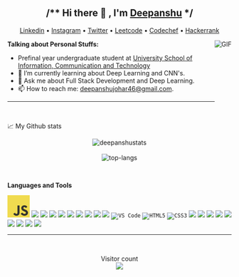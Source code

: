 <h2 align="center">/** Hi there 👋 , I'm <a href="#">Deepanshu</a> */ </h2>
<p align="center">
  <a href="https://www.linkedin.com/in/deepanshu-johar/">Linkedin</a> •
  <a href="https://www.instagram.com/deepanshu_johar/">Instagram</a> •
  <a href="https://twitter.com/DeepanshuJohar2/">Twitter</a> •
  <a href="https://leetcode.com/deepanshu_johar/">Leetcode</a> •
  <a href="https://www.codechef.com/users/unleashed2018/">Codechef</a> • 
  <a href="https://www.hackerrank.com/deepanshujohar46/">Hackerrank</a>
  
</p>

<img align="right" height="150rem" alt="GIF" src="https://media4.giphy.com/media/RbDKaczqWovIugyJmW/200w.webp?cid=ecf05e47yrznhyd4w1cnwbe3hlilpmls3c0mrsymhdzmzp5z&rid=200w.webp" />

**Talking about Personal Stuffs:**

<!-- - 👨🏽‍💻  I’m currently working on something cool :wink:. -->
- Prefinal year undergraduate student at <a href="http://ipu.ac.in/usict/">University School of Information, Communication and Technology</a>
- 🌱  I’m currently learning about Deep Learning and CNN's. 
- 💬  Ask me about Full Stack Development and Deep Learning.  
- 📫  How to reach me: deepanshujohar46@gmail.com.

***

 <br>

📈 My Github stats <br />
<p align="center">
  <img src="https://github-readme-stats.vercel.app/api?username=deepanshu-j&theme=dark&show_icons=true" alt="deepanshustats" />  
  <br />
  <br />
  <img src="https://github-readme-stats.vercel.app/api/top-langs/?username=deepanshu-j&layout=compact&theme=dark" alt="top-langs" />
</p>

<br>

**Languages and Tools**

<code><img height="50rem" src="https://raw.githubusercontent.com/github/explore/80688e429a7d4ef2fca1e82350fe8e3517d3494d/topics/javascript/javascript.png"></code>
<code><img height="50rem" src="https://cdn.jsdelivr.net/gh/devicons/devicon/icons/nodejs/nodejs-original-wordmark.svg"></code>
<code><img height="50rem" src="https://cdn.jsdelivr.net/gh/devicons/devicon/icons/express/express-original-wordmark.svg" /></code>
<code><img height="50rem" src="https://cdn.jsdelivr.net/gh/devicons/devicon/icons/react/react-original-wordmark.svg" /></code>
<code><img height="50rem" src="https://cdn.jsdelivr.net/gh/devicons/devicon/icons/redux/redux-original.svg" /></code>
<code><img height="50rem" src="https://cdn.jsdelivr.net/gh/devicons/devicon/icons/c/c-plain.svg" /></code>
<code><img height="50rem" src="https://cdn.jsdelivr.net/gh/devicons/devicon/icons/cplusplus/cplusplus-line.svg"></code>
<code><img height="50rem" src="https://cdn.jsdelivr.net/gh/devicons/devicon/icons/python/python-original.svg"></code>
<code><img height="50rem" src="https://cdn.jsdelivr.net/gh/devicons/devicon/icons/git/git-original.svg"></code>
<code><img height="50rem" src="https://cdn.jsdelivr.net/gh/devicons/devicon/icons/gitlab/gitlab-original-wordmark.svg"></code>
<code><img alt="VS Code" height="35rem" src="https://cdn.jsdelivr.net/gh/devicons/devicon/icons/vscode/vscode-original.svg" /></code>
<code><img alt="HTML5" height="50rem" src="https://cdn.jsdelivr.net/gh/devicons/devicon/icons/html5/html5-original-wordmark.svg" /></code>
<code><img alt="CSS3" height="50rem" src="https://cdn.jsdelivr.net/gh/devicons/devicon/icons/css3/css3-original-wordmark.svg" /></code>
<code><img height="50rem" src="https://cdn.jsdelivr.net/gh/devicons/devicon/icons/materialui/materialui-original.svg" /></code>
<code><img height="50rem" src="https://cdn.jsdelivr.net/gh/devicons/devicon/icons/bootstrap/bootstrap-plain-wordmark.svg" /></code>
<code><img height="50rem" src="https://cdn.jsdelivr.net/gh/devicons/devicon/icons/numpy/numpy-original-wordmark.svg" /></code>
<code><img height="50rem" src="https://cdn.jsdelivr.net/gh/devicons/devicon/icons/docker/docker-original.svg" /></code>
<code><img height="50rem" src="hhttps://cdn.jsdelivr.net/gh/devicons/devicon/icons/bash/bash-original.svg" /></code>
<code><img height="50rem" src="https://cdn.jsdelivr.net/gh/devicons/devicon/icons/tensorflow/tensorflow-original.svg" /></code>
<code><img height="50rem" src="https://cdn.jsdelivr.net/gh/devicons/devicon/icons/docker/docker-original.svg" /></code>
<code><img height="50rem" src="https://cdn.jsdelivr.net/gh/devicons/devicon/icons/mysql/mysql-original-wordmark.svg" /></code>
<code><img height="50rem" src="https://cdn.jsdelivr.net/gh/devicons/devicon/icons/mongodb/mongodb-original-wordmark.svg" /></code>

***

<br />

<p align="center" display="none"> 
  Visitor count<br>
  <img src="https://profile-counter.glitch.me/deepanshu-j/count.svg" />
</p>
